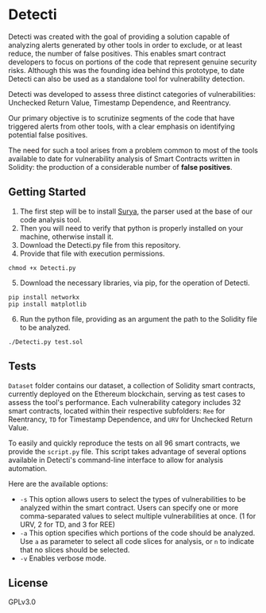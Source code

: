 # Detecti
Detecti was created with the goal of providing a solution capable of analyzing alerts generated by other tools in order to exclude, or at least reduce, the number of false positives. This enables smart contract developers to focus on portions of the code that represent genuine security risks. Although this was the founding idea behind this prototype, to date Detecti can also be used as a standalone tool for vulnerability detection.

Detecti was developed to assess three distinct categories of vulnerabilities: Unchecked Return Value, Timestamp Dependence, and Reentrancy.

Our primary objective is to scrutinize segments of the code that have triggered alerts from other tools, with a clear emphasis on identifying potential false positives.

The need for such a tool arises from a problem common to most of the tools available to date for vulnerability analysis of Smart Contracts written in Solidity: the production of a considerable number of **false positives**.

## Getting Started
1. The first step will be to install [Surya](https://github.com/ConsenSys/surya), the parser used at the base of our code analysis tool.
2. Then you will need to verify that python is properly installed on your machine, otherwise install it.
3. Download the Detecti.py file from this repository.
4. Provide that file with execution permissions.
```
chmod +x Detecti.py
```
5. Download the necessary libraries, via pip, for the operation of Detecti.
```
pip install networkx
pip install matplotlib
```
6. Run the python file, providing as an argument the path to the Solidity file to be analyzed.
```
./Detecti.py test.sol
```
## Tests
`Dataset` folder contains our dataset, a collection of Solidity smart contracts, currently deployed on the Ethereum blockchain, serving as test cases to assess the tool's performance. Each vulnerability category includes 32 smart contracts, located within their respective subfolders: `Ree` for Reentrancy, `TD` for Timestamp Dependence, and `URV` for Unchecked Return Value.

To easily and quickly reproduce the tests on all 96 smart contracts, we provide the `script.py` file. This script takes advantage of several options available in Detecti's command-line interface to allow for analysis automation. 

Here are the available options:
- `-s` This option allows users to select the types of vulnerabilities to be analyzed within the smart contract. Users can specify one or more comma-separated values to select multiple vulnerabilities at once. (1 for URV, 2 for TD, and 3 for REE)
- `-a` This option specifies which portions of the code should be analyzed. Use `a` as parameter to select all code slices for analysis, or `n` to indicate that no slices should be selected.
- `-v` Enables verbose mode.

## License
GPLv3.0



